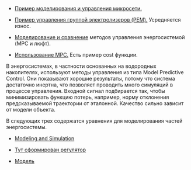 

- [Пример моделирования и управления микросети.](https://ieeexplore.ieee.org/abstract/document/6461100)

- [Пример управления группой электролизеров (PEM).](https://ieeexplore.ieee.org/abstract/document/5256224) Усредняется износ.

- [Моделирование и сравнение](https://www.sciencedirect.com/science/article/pii/S0360319916317712?via%3Dihub) методов управления энергосистемой (MPC и люфт).

- [Использование MPC.](https://ieeexplore.ieee.org/document/6389059) Есть пример cost функции.


В энергосистемах, в частности основанных на водородных накопителях, используют методы управления из типа Model Predictive Control. Они показывают хорошие результаты, потому что система достаточно инертна, что позволяет проводить много симуляций в процессе управления. Входной сигнал подбирается так, чтобы минимизировать функцию потерь, например, норму отклонения предсказываемой траектории от эталонной. Качество сильно зависит от модели объекта.


В следующих трех содержатся уравнения для моделирования частей энергосистемы.

- [Modeling and Simulation](https://www.researchgate.net/publication/260033665_Modeling_and_Simulation_of_an_Isolated_Hybrid_Micro-grid_with_Hydrogen_Production_and_Storage?amp%3Bel=1_x_2&amp%3BenrichId=rgreq-030d60c834ba2503620c39052f72db9b-XXX&amp%3BenrichSource=Y292ZXJQYWdlOzI2MDAzMzY2NTtBUzoyMDMyNTEyNTQzMzc1MzZAMTQyNTQ3MDI4MzA4OQ%3D%3D)

- [Тут сформирован регулятор](https://www.researchgate.net/publication/260712255_Modeling_and_Control_of_a_Renewable_Hybrid_Energy_System_With_Hydrogen_Storage)

- [Модель](https://www.sciencedirect.com/science/article/pii/S0360319913016431?via%3Dihub)


